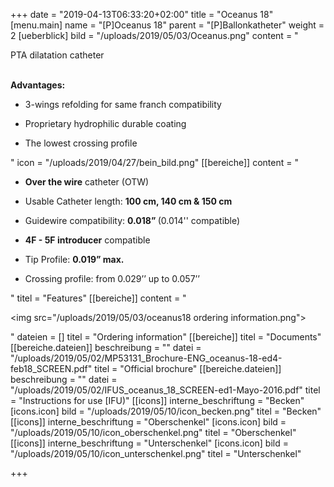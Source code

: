 +++
date = "2019-04-13T06:33:20+02:00"
title = "Oceanus 18"
[menu.main]
name = "[P]Oceanus 18"
parent = "[P]Ballonkatheter"
weight = 2
[ueberblick]
bild = "/uploads/2019/05/03/Oceanus.png"
content = "<p>PTA dilatation catheter</p><p></p><p><br><strong>Advantages:</strong></p><ul><li><p>3-wings refolding for same franch compatibility</p></li><li><p>Proprietary hydrophilic durable coating</p></li><li><p>The lowest crossing profile</p></li></ul>"
icon = "/uploads/2019/04/27/bein_bild.png"
[[bereiche]]
content = "<ul><li><p><strong>Over the wire</strong> catheter (OTW)</p></li><li><p>Usable Catheter length: <strong>100 cm, 140 cm &amp; 150 cm</strong></p></li><li><p>Guidewire compatibility: <strong>0.018” </strong>(0.014'' compatible)</p></li><li><p><strong>4F - 5F introducer</strong> compatible</p></li><li><p>Tip Profile: <strong>0.019” max.</strong></p></li><li><p>Crossing profile: from 0.029’’ up to 0.057’’</p></li></ul>"
titel = "Features"
[[bereiche]]
content = "<p><img src=\"/uploads/2019/05/03/oceanus18 ordering information.png\"></p>"
dateien = []
titel = "Ordering information"
[[bereiche]]
titel = "Documents"
[[bereiche.dateien]]
beschreibung = ""
datei = "/uploads/2019/05/02/MP53131_Brochure-ENG_oceanus-18-ed4-feb18_SCREEN.pdf"
titel = "Official brochure"
[[bereiche.dateien]]
beschreibung = ""
datei = "/uploads/2019/05/02/IFUS_oceanus_18_SCREEN-ed1-Mayo-2016.pdf"
titel = "Instructions for use [IFU)"
[[icons]]
interne_beschriftung = "Becken"
[icons.icon]
bild = "/uploads/2019/05/10/icon_becken.png"
titel = "Becken"
[[icons]]
interne_beschriftung = "Oberschenkel"
[icons.icon]
bild = "/uploads/2019/05/10/icon_oberschenkel.png"
titel = "Oberschenkel"
[[icons]]
interne_beschriftung = "Unterschenkel"
[icons.icon]
bild = "/uploads/2019/05/10/icon_unterschenkel.png"
titel = "Unterschenkel"

+++

